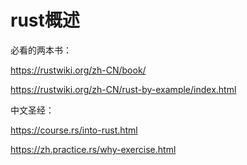 # rust概述

必看的两本书：

https://rustwiki.org/zh-CN/book/

https://rustwiki.org/zh-CN/rust-by-example/index.html



中文圣经：

https://course.rs/into-rust.html

https://zh.practice.rs/why-exercise.html


